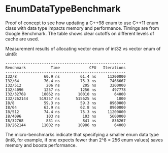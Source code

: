 # EnumDataTypeBenchmark

Proof of concept to see how updating a C++98 enum to use C++11 enum class with data type impacts memory and performance. Timings are from Google Benchmark. The table shows clear cutoffs on different levels of cache are used.

Measurement results of allocating vector enum of int32 vs vector enum of uint8:
```
-----------------------------------------------------
Benchmark           Time             CPU   Iterations
-----------------------------------------------------
I32/8            60.9 ns         61.4 ns     11200000
I32/64           76.4 ns         75.3 ns      7466667
I32/512           206 ns          205 ns      3200000
I32/4096         1257 ns         1256 ns       497778
I32/32768       10062 ns        10010 ns        64000
I32/262144     519357 ns       515625 ns         1000
I8/8             59.3 ns         59.3 ns      8960000
I8/64            63.9 ns         62.8 ns      8960000
I8/512           74.4 ns         75.3 ns     11200000
I8/4096           103 ns          103 ns      5600000
I8/32768          831 ns          841 ns       836267
I8/262144       11002 ns        10986 ns        64000
```

The micro-benchmarks indicate that specifying a smaller enum data type (int8, for example, if one expects fewer than 2^8 = 256 enum values) saves memory and boosts performance.
